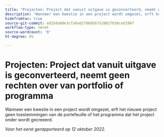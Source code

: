 ```yaml
---
title: "Projecten: Project dat vanuit uitgave is geconverteerd, neemt geen rechten over van portfolio of programma."
description: "Wanneer een kwestie in een project wordt omgezet, erft het nieuwe project geen toestemmingen van de portefeuille of het programma dat het project onder wordt gecreeerd."
hidefromtoc: true
source-git-commit: e8358a00e3cfa9a62f86056752801f030ced296f
workflow-type: tm+mt
source-wordcount: '0'
ht-degree: 0%

---
```



# Projecten: Project dat vanuit uitgave is geconverteerd, neemt geen rechten over van portfolio of programma

Wanneer een kwestie in een project wordt omgezet, erft het nieuwe project geen toestemmingen van de portefeuille of het programma dat het project onder wordt gecreeerd.

_Voor het eerst gerapporteerd op 12 oktober 2022._


